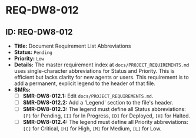 # REQ-DW8-012

## ID: REQ-DW8-012

- **Title:** Document Requirement List Abbreviations
- **Status:** `Pending`
- **Priority:** `Low`
- **Details:** The master requirement index at `docs/PROJECT_REQUIREMENTS.md` uses single-character abbreviations for Status and Priority. This is efficient but lacks clarity for new agents or users. This requirement is to add a permanent, explicit legend to the header of that file.
- **SMRs:**
  - [ ] **SMR-DW8-012.1:** Edit `docs/PROJECT_REQUIREMENTS.md`.
  - [ ] **SMR-DW8-012.2:** Add a 'Legend' section to the file's header.
  - [ ] **SMR-DW8-012.3:** The legend must define all Status abbreviations: `[P]` for Pending, `[I]` for In Progress, `[D]` for Deployed, `[H]` for Halted.
  - [ ] **SMR-DW8-012.4:** The legend must define all Priority abbreviations: `[C]` for Critical, `[H]` for High, `[M]` for Medium, `[L]` for Low.

